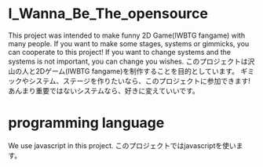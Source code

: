 # I_Wanna_Be_The_opensource
 This project was intended to make funny 2D Game(IWBTG fangame) with many people.
 If you want to make some stages, systems or gimmicks, you can cooperate to this project!
 If you want to change systems and the systems is not important, you can change you wishes.
 このプロジェクトは沢山の人と2Dゲーム(IWBTG fangame)を制作することを目的としています。
 ギミックやシステム、ステージを作りたいなら、このプロジェクトに参加できます!
 あんまり重要ではないシステムなら、好きに変えていいです。

# programming language
 We use javascript in this project.
 このプロジェクトではjavascriptを使います。
